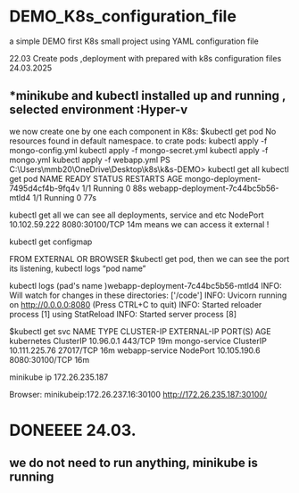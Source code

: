 # DEMO_K8s_configuration_file
 a simple DEMO  first K8s small project using YAML configuration file 

 22.03  Create pods ,deployment with prepared with k8s configuration files 
24.03.2025

*minikube and kubectl installed  up and running , selected environment :Hyper-v
-------------------------------------------------------------------------------------
we now create one by one each component in K8s:
$kubectl get pod
No resources found in default namespace.
to crate pods:
kubectl apply -f mongo-config.yml
kubectl apply -f mongo-secret.yml
kubectl apply -f mongo.yml 
kubectl apply -f webapp.yml
PS C:\Users\mmb20\OneDrive\Desktop\k8s\k&s-DEMO> kubectl get all 
kubectl get pod
NAME READY STATUS RESTARTS AGE
mongo-deployment-7495d4cf4b-9fq4v 1/1 Running 0 88s
webapp-deployment-7c44bc5b56-mtld4 1/1 Running 0 77s

kubectl get all
we can see all deployments, service and etc 
NodePort    10.102.59.222   <none>        8080:30100/TCP   14m
means we can access it external !




kubectl get configmap


FROM EXTERNAL OR BROWSER 
$kubectl get pod, then we can see the port its listening, kubectl logs “pod name”

kubectl logs  (pad's name )webapp-deployment-7c44bc5b56-mtld4
INFO: Will watch for changes in these directories: ['/code']
INFO: Uvicorn running on http://0.0.0.0:8080 (Press CTRL+C to quit)
INFO: Started reloader process [1] using StatReload
INFO: Started server process [8]


$kubectl get svc
NAME TYPE CLUSTER-IP EXTERNAL-IP PORT(S) AGE
kubernetes ClusterIP 10.96.0.1 <none> 443/TCP 19m
mongo-service ClusterIP 10.111.225.76 <none> 27017/TCP 16m
webapp-service NodePort 10.105.190.6 <none> 8080:30100/TCP 16m


minikube ip
172.26.235.187

Browser: minikubeip:172.26.237.16:30100
http://172.26.235.187:30100/
# DONEEEE 24.03.
we do not need to run anything, minikube is running 
---------------------------------------------------------------------------------------------------------------


